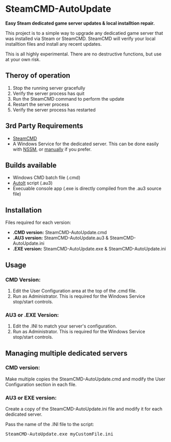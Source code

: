 <html>
  <h1>SteamCMD-AutoUpdate</h1>
  <p><b>Easy Steam dedicated game server updates & local installtion repair.</b></p>
  
  <p>This project is to a simple way to upgrade any dedicatied game server that was installed via Steam or SteamCMD. SteamCMD will verify your local installtion files and install any recent updates.
  <p>This is all highly experimental. There are no destructive functions, but use at your own risk.</p>
  
  <h2>Theroy of operation</h2>
  <ol>
    <li>Stop the running server gracefully</li>
    <li>Verify the server process has quit</li>
    <li>Run the SteamCMD command to perform the update</li>
    <li>Restart the server process</li>
    <li>Verify the server process has restarted</li>
  </ol>
  
  <h2>3rd Party Requirements</h2>
  <ul>
    <li><a href="https://developer.valvesoftware.com/wiki/SteamCMD">SteamCMD</a></li>
    <li>A Windows Service for the dedicated server. This can be done easily with <a href="https://nssm.cc/">NSSM</a>, or <a href="https://stackoverflow.com/questions/3582108/create-windows-service-from-executable">manually</a> if you prefer.</li>
  </ul>
  
  <h2>Builds available</h2>
  <ul>
    <li>Windows CMD batch file (.cmd)</li>
    <li><a href="https://www.autoitscript.com/site/">AutoIt</a> script (.au3)</li>
    <li>Execuable console app (.exe is directly compiled from the .au3 source file)</li>
  </ul>
  <h2>Installation</h2>
  <p>Files required for each version:</p>
  <ul>
    <li><b>.CMD version:</b> SteamCMD-AutoUpdate.cmd</li>
    <li><b>.AU3 version:</b> SteamCMD-AutoUpdate.au3 & SteamCMD-AutoUpdate.ini</li>
    <li><b>.EXE version:</b> SteamCMD-AutoUpdate.exe & SteamCMD-AutoUpdate.ini</li>
  </ul>
  <h2>Usage</h2>
  <h3>CMD Version:</h3>
  <ol>
    <li>Edit the User Configuration area at the top of the .cmd file.</li>
    <li>Run as Administrator. This is required for the Windows Service stop/start controls.</li>
  </ol>
  <h3>AU3 or .EXE Version:</h3>
  <ol>
    <li>Edit the .INI to match your server's configuration.</li>
    <li>Run as Administrator. This is required for the Windows Service stop/start controls.</li>
  </ol>
  <h2>Managing multiple dedicated servers</h2>
  <h3>CMD version:</h3>
  <p>Make multiple copies the SteamCMD-AutoUpdate.cmd and modify the User Configuration section in each file.</p>
  <h3>AU3 or EXE version:</h3>
  <p>Create a copy of the SteamCMD-AutoUpdate.ini file and modify it for each dedicated server.</p>
  <p>Pass the name of the .INI file to the script:</p>
  <pre>SteamCMD-AutoUpdate.exe myCustomFile.ini</pre>
</html>
